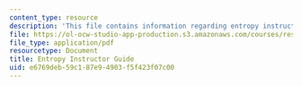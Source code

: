 ```yaml
---
content_type: resource
description: 'This file contains information regarding entropy instructor guide. '
file: https://ol-ocw-studio-app-production.s3.amazonaws.com/courses/res-tll-004-stem-concept-videos-fall-2013/e6769deb59c187e94903f5f423f07c00_MITRES_TLL-004F13_EntGuide.pdf
file_type: application/pdf
resourcetype: Document
title: Entropy Instructor Guide
uid: e6769deb-59c1-87e9-4903-f5f423f07c00
---
```

